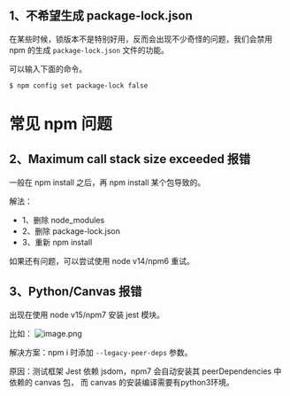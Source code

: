 ## 1、不希望生成 package-lock.json


在某些时候，锁版本不是特别好用，反而会出现不少奇怪的问题，我们会禁用 npm 的生成 `package-lock.json` 文件的功能。


可以输入下面的命令。
```bash
$ npm config set package-lock false
```


# 常见 npm 问题

## 2、Maximum call stack size exceeded 报错


一般在 npm install 之后，再 npm install 某个包导致的。


解法：


- 1、删除 node_modules
- 2、删除 package-lock.json
- 3、重新 npm install



如果还有问题，可以尝试使用 node v14/npm6 重试。


## 3、Python/Canvas 报错


出现在使用 node v15/npm7 安装 jest 模块。


比如：
![image.png](https://img.alicdn.com/imgextra/i4/O1CN01fctCcQ2191p8aMfDd_!!6000000006941-2-tps-1623-295.png)


解决方案：npm i 时添加 `--legacy-peer-deps`  参数。


原因：测试框架 Jest 依赖 jsdom，npm7 会自动安装其 peerDependencies 中依赖的 canvas 包， 而 canvas 的安装编译需要有python3环境。